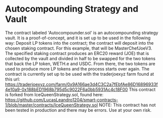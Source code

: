 # Autocompounding Strategy and Vault
The contract labeled 'Autocompounder.sol' is an autocompounding strategy vault. It is a proof-of-concept, and it is set up to be used in the following way:
 Deposit LP tokens into the contract; the contract will deposit into the chosen staking contract. For this example, that will be MasterChefJoeV3.
 The specified staking contract produces an ERC20 reward (JOE) that is collected by the vault and divided in half to be swapped for 
 the two tokens that back the LP token, WETH.e and USDC. From there, the two tokens are used to produce more LP tokens and the process starts over again. 
 The contract is currently set up to be used with the traderjoexyz farm found at this url: 
 https://traderjoexyz.com/farm/0x9A166ae3d4C3C2a7fEbfAe86D16896933f4e10a9-0x188bED1968b795d5c9022F6a0bb5931Ac4c18F00
 This contract is forked from IceQueenStrategy.sol, found here: 
 https://github.com/LucasLeandro1204/smart-contracts-1/blob/master/contracts/IceQueenStrategy.sol
 NOTE: This contract has not been tested in production and there may be errors. Use at your own risk.
